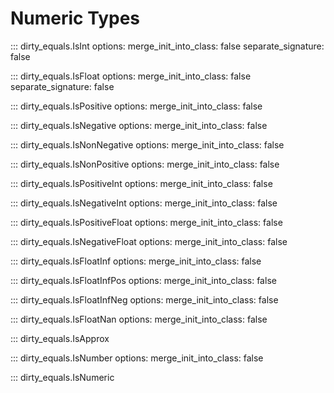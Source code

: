 # Numeric Types

::: dirty_equals.IsInt
    options:
      merge_init_into_class: false
      separate_signature: false

::: dirty_equals.IsFloat
    options:
      merge_init_into_class: false
      separate_signature: false

::: dirty_equals.IsPositive
    options:
      merge_init_into_class: false

::: dirty_equals.IsNegative
    options:
      merge_init_into_class: false

::: dirty_equals.IsNonNegative
    options:
      merge_init_into_class: false

::: dirty_equals.IsNonPositive
    options:
      merge_init_into_class: false

::: dirty_equals.IsPositiveInt
    options:
      merge_init_into_class: false

::: dirty_equals.IsNegativeInt
    options:
      merge_init_into_class: false

::: dirty_equals.IsPositiveFloat
    options:
      merge_init_into_class: false

::: dirty_equals.IsNegativeFloat
    options:
      merge_init_into_class: false

::: dirty_equals.IsFloatInf
    options:
      merge_init_into_class: false

::: dirty_equals.IsFloatInfPos
    options:
      merge_init_into_class: false

::: dirty_equals.IsFloatInfNeg
    options:
      merge_init_into_class: false

::: dirty_equals.IsFloatNan
    options:
      merge_init_into_class: false

::: dirty_equals.IsApprox

::: dirty_equals.IsNumber
    options:
      merge_init_into_class: false

::: dirty_equals.IsNumeric

